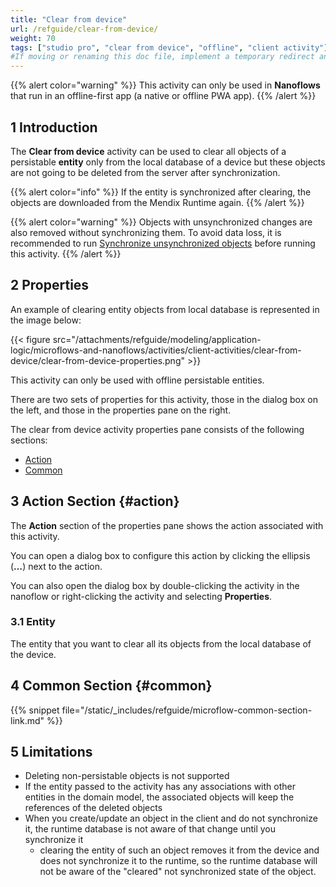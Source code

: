 ```yaml
---
title: "Clear from device"
url: /refguide/clear-from-device/
weight: 70
tags: ["studio pro", "clear from device", "offline", "client activity"]
#If moving or renaming this doc file, implement a temporary redirect and let the respective team know they should update the URL in the product. See Mapping to Products for more details.
---
```


{{% alert color="warning" %}}
This activity can only be used in **Nanoflows** that run in an offline-first app (a native or offline PWA app).
{{% /alert %}}

## 1 Introduction

The **Clear from device** activity can be used to clear all objects of a persistable **entity** only from the local database of a device but these objects are not going to be deleted from the server after synchronization.

{{% alert color="info" %}}
If the entity is synchronized after clearing, the objects are downloaded from the Mendix Runtime again.
{{% /alert %}}

{{% alert color="warning" %}}
Objects with unsynchronized changes are also removed without synchronizing them. To avoid data loss, it is recommended to run [Synchronize unsynchronized objects](/refguide/synchronize/#unsynchronized-objects) before running this activity.
{{% /alert %}}

## 2 Properties
An example of clearing entity objects from local database is represented in the image below:

{{< figure src="/attachments/refguide/modeling/application-logic/microflows-and-nanoflows/activities/client-activities/clear-from-device/clear-from-device-properties.png" >}}

This activity can only be used with offline persistable entities.

There are two sets of properties for this activity, those in the dialog box on the left, and those in the properties pane on the right.

The clear from device activity properties pane consists of the following sections:

* [Action](#action)
* [Common](#common)

## 3 Action Section {#action}

The **Action** section of the properties pane shows the action associated with this activity.

You can open a dialog box to configure this action by clicking the ellipsis (**…**) next to the action.

You can also open the dialog box by double-clicking the activity in the nanoflow or right-clicking the activity and selecting **Properties**.

### 3.1 Entity

The entity that you want to clear all its objects from the local database of the device.

## 4 Common Section {#common}

{{% snippet file="/static/_includes/refguide/microflow-common-section-link.md" %}}

## 5 Limitations

* Deleting non-persistable objects is not supported
* If the entity passed to the activity has any associations with other entities in the domain model, the associated objects will keep the references of the deleted objects
* When you create/update an object in the client and do not synchronize it, the runtime database is not aware of that change until you synchronize it
    * clearing the entity of such an object removes it from the device and does not synchronize it to the runtime, so the runtime database will not be aware of the "cleared" not synchronized state of the object.
